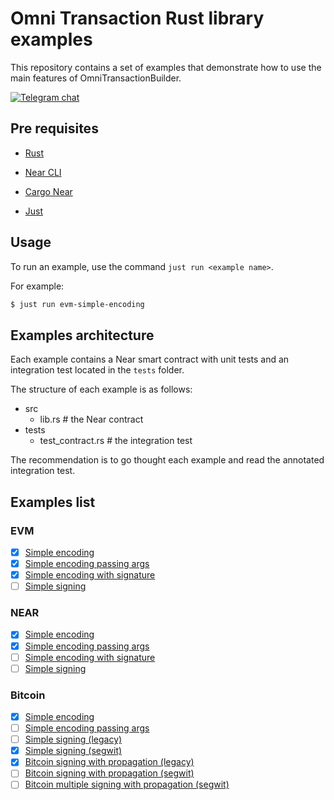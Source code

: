 # Omni Transaction Rust library examples

This repository contains a set of examples that demonstrate how to use the main features of OmniTransactionBuilder.

[![Telegram chat][telegram-badge]][telegram-url]

[telegram-badge]: https://img.shields.io/endpoint?color=neon&style=for-the-badge&url=https://tg.sumanjay.workers.dev/chain_abstraction
[telegram-url]: https://t.me/chain_abstraction

## Pre requisites

- [Rust](https://www.rust-lang.org/)

- [Near CLI](https://github.com/near/near-cli)

- [Cargo Near](https://github.com/near/cargo-near)

- [Just](https://github.com/casey/just)

## Usage

To run an example, use the command `just run <example name>`.

For example:

```bash
$ just run evm-simple-encoding
```

## Examples architecture

Each example contains a Near smart contract with unit tests and an integration test located in the `tests` folder.

The structure of each example is as follows:

- src
  - lib.rs # the Near contract
- tests
  - test_contract.rs # the integration test

The recommendation is to go thought each example and read the annotated integration test.

## Examples list

### EVM

- [x] [Simple encoding](./examples/evm-simple-encoding)
- [x] [Simple encoding passing args](./examples/evm-simple-encoding-passing-args)
- [x] [Simple encoding with signature](./examples/evm-simple-encoding-with-signature)
- [ ] [Simple signing](#)

### NEAR

- [x] [Simple encoding](./examples/near-simple-encoding)
- [x] [Simple encoding passing args](./examples/near-simple-encoding-passing-args)
- [ ] [Simple encoding with signature](#)
- [ ] [Simple signing](#)

### Bitcoin

- [x] [Simple encoding](./examples/bitcoin-simple-encoding)
- [ ] [Simple encoding passing args](./examples/bitcoin-simple-encoding-passing-args)
- [ ] [Simple signing (legacy)](#)
- [x] [Simple signing (segwit)](./examples/bitcoin-signing-segwit/)
- [x] [Bitcoin signing with propagation (legacy)](./examples/bitcoin-signing-with-propagation-legacy)
- [ ] [Bitcoin signing with propagation (segwit)](#)
- [ ] [Bitcoin multiple signing with propagation (segwit)](./examples/bitcoin-multiple-signing-with-propagation-segwit)